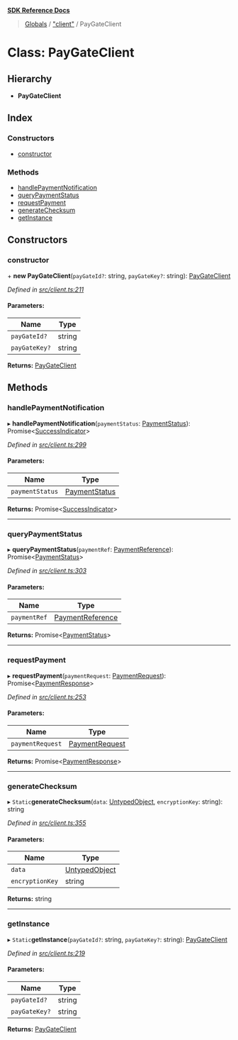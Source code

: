 **[SDK Reference Docs](../README.md)**

> [Globals](../README.md) / ["client"](../modules/_client_.md) / PayGateClient

# Class: PayGateClient

## Hierarchy

- **PayGateClient**

## Index

### Constructors

- [constructor](_client_.paygateclient.md#constructor)

### Methods

- [handlePaymentNotification](_client_.paygateclient.md#handlepaymentnotification)
- [queryPaymentStatus](_client_.paygateclient.md#querypaymentstatus)
- [requestPayment](_client_.paygateclient.md#requestpayment)
- [generateChecksum](_client_.paygateclient.md#generatechecksum)
- [getInstance](_client_.paygateclient.md#getinstance)

## Constructors

### constructor

\+ **new PayGateClient**(`payGateId?`: string, `payGateKey?`: string): [PayGateClient](_client_.paygateclient.md)

_Defined in [src/client.ts:211](https://github.com/distributhor/paygate-sdk/blob/d9084c8/src/client.ts#L211)_

#### Parameters:

| Name          | Type   |
| ------------- | ------ |
| `payGateId?`  | string |
| `payGateKey?` | string |

**Returns:** [PayGateClient](_client_.paygateclient.md)

## Methods

### handlePaymentNotification

▸ **handlePaymentNotification**(`paymentStatus`: [PaymentStatus](../interfaces/_types_.paymentstatus.md)): Promise\<[SuccessIndicator](../interfaces/_types_.successindicator.md)>

_Defined in [src/client.ts:299](https://github.com/distributhor/paygate-sdk/blob/d9084c8/src/client.ts#L299)_

#### Parameters:

| Name            | Type                                                    |
| --------------- | ------------------------------------------------------- |
| `paymentStatus` | [PaymentStatus](../interfaces/_types_.paymentstatus.md) |

**Returns:** Promise\<[SuccessIndicator](../interfaces/_types_.successindicator.md)>

---

### queryPaymentStatus

▸ **queryPaymentStatus**(`paymentRef`: [PaymentReference](../interfaces/_types_.paymentreference.md)): Promise\<[PaymentStatus](../interfaces/_types_.paymentstatus.md)>

_Defined in [src/client.ts:303](https://github.com/distributhor/paygate-sdk/blob/d9084c8/src/client.ts#L303)_

#### Parameters:

| Name         | Type                                                          |
| ------------ | ------------------------------------------------------------- |
| `paymentRef` | [PaymentReference](../interfaces/_types_.paymentreference.md) |

**Returns:** Promise\<[PaymentStatus](../interfaces/_types_.paymentstatus.md)>

---

### requestPayment

▸ **requestPayment**(`paymentRequest`: [PaymentRequest](../interfaces/_types_.paymentrequest.md)): Promise\<[PaymentResponse](../interfaces/_types_.paymentresponse.md)>

_Defined in [src/client.ts:253](https://github.com/distributhor/paygate-sdk/blob/d9084c8/src/client.ts#L253)_

#### Parameters:

| Name             | Type                                                      |
| ---------------- | --------------------------------------------------------- |
| `paymentRequest` | [PaymentRequest](../interfaces/_types_.paymentrequest.md) |

**Returns:** Promise\<[PaymentResponse](../interfaces/_types_.paymentresponse.md)>

---

### generateChecksum

▸ `Static`**generateChecksum**(`data`: [UntypedObject](../interfaces/_types_.untypedobject.md), `encryptionKey`: string): string

_Defined in [src/client.ts:355](https://github.com/distributhor/paygate-sdk/blob/d9084c8/src/client.ts#L355)_

#### Parameters:

| Name            | Type                                                    |
| --------------- | ------------------------------------------------------- |
| `data`          | [UntypedObject](../interfaces/_types_.untypedobject.md) |
| `encryptionKey` | string                                                  |

**Returns:** string

---

### getInstance

▸ `Static`**getInstance**(`payGateId?`: string, `payGateKey?`: string): [PayGateClient](_client_.paygateclient.md)

_Defined in [src/client.ts:219](https://github.com/distributhor/paygate-sdk/blob/d9084c8/src/client.ts#L219)_

#### Parameters:

| Name          | Type   |
| ------------- | ------ |
| `payGateId?`  | string |
| `payGateKey?` | string |

**Returns:** [PayGateClient](_client_.paygateclient.md)
